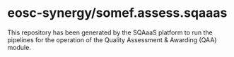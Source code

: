 <!--
SPDX-FileCopyrightText: Copyright contributors to the Software Quality Assurance as a Service (SQAaaS) project <sqaaas@ibergrid.eu>

SPDX-License-Identifier: GPL-3.0-only
-->

# eosc-synergy/somef.assess.sqaaas
This repository has been generated by the SQAaaS platform to run the pipelines
for the operation of the
Quality Assessment & Awarding (QAA)
module.